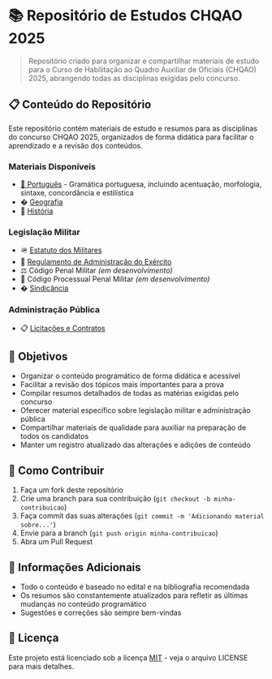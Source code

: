 # 📚 Repositório de Estudos CHQAO 2025



> Repositório criado para organizar e compartilhar materiais de estudo para o Curso de Habilitação ao Quadro Auxiliar de Oficiais (CHQAO) 2025, abrangendo todas as disciplinas exigidas pelo concurso.

## 📋 Conteúdo do Repositório

Este repositório contém materiais de estudo e resumos para as disciplinas do concurso CHQAO 2025, organizados de forma didática para facilitar o aprendizado e a revisão dos conteúdos.

### Materiais Disponíveis

- [📝 Português](./docs/portugues.md) - Gramática portuguesa, incluindo acentuação, morfologia, sintaxe, concordância e estilística
- �️ [Geografia](./docs/geografia.md)
- 📜 [História](./docs/historia.md)

### Legislação Militar
- 🪖 [Estatuto dos Militares](./docs/estatuto.md)
- 📘 [Regulamento de Administração do Exército](./docs/rae.md)
- ⚖️ Código Penal Militar *(em desenvolvimento)*
- 📃 Código Processual Penal Militar *(em desenvolvimento)*
- � [Sindicância](./docs/sindicancia.md)

### Administração Pública
- 📋 [Licitações e Contratos](./licitacoes-e-contratos.md)

## 🎯 Objetivos

- Organizar o conteúdo programático de forma didática e acessível
- Facilitar a revisão dos tópicos mais importantes para a prova
- Compilar resumos detalhados de todas as matérias exigidas pelo concurso
- Oferecer material específico sobre legislação militar e administração pública
- Compartilhar materiais de qualidade para auxiliar na preparação de todos os candidatos
- Manter um registro atualizado das alterações e adições de conteúdo

## 🤝 Como Contribuir

1. Faça um fork deste repositório
2. Crie uma branch para sua contribuição (`git checkout -b minha-contribuicao`)
3. Faça commit das suas alterações (`git commit -m 'Adicionando material sobre...'`)
4. Envie para a branch (`git push origin minha-contribuicao`)
5. Abra um Pull Request

## 📌 Informações Adicionais

- Todo o conteúdo é baseado no edital e na bibliografia recomendada
- Os resumos são constantemente atualizados para refletir as últimas mudanças no conteúdo programático
- Sugestões e correções são sempre bem-vindas

## 📜 Licença

Este projeto está licenciado sob a licença [MIT](LICENSE) - veja o arquivo LICENSE para mais detalhes.
